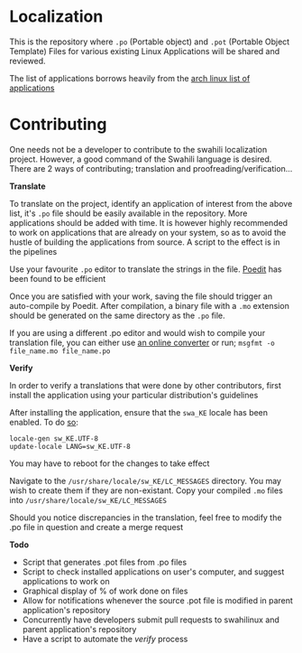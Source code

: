 # Localization
This is the repository where `.po` (Portable object) and `.pot` (Portable Object Template) Files for various existing Linux Applications will be shared and reviewed.

The list of applications borrows heavily from the [arch linux list of applications](https://wiki.archlinux.org/index.php/List_of_applications)

# Contributing
One needs not be a developer to contribute to the swahili localization project. However, a good command of the Swahili language is desired. There are 2 ways of contributing; translation and proofreading/verification...

**Translate**

To translate on the project, identify an application of interest from the above list, it's `.po` file should be easily available in the repository. More applications should be added with time. It is however highly recommended to work on applications that are already on your system, so as to avoid the hustle of building the applications from source. A script to the effect is in the pipelines

Use your favourite `.po` editor to translate the strings in the file. [Poedit](https://poedit.net/) has been found to be efficient

Once you are satisfied with your work, saving the file should trigger an auto-compile by Poedit. After compilation, a binary file with a `.mo` extension should be generated on the same directory as the `.po` file.

If you are using a different .po editor and would wish to compile your translation file, you can either use [an online converter](https://po2mo.net/) or run;
`msgfmt -o file_name.mo file_name.po`

**Verify**

In order to verify a translations that were done by other contributors, first install the application using your particular distribution's guidelines

After installing the application, ensure that the `swa_KE` locale has been enabled. To do [so](https://www.thomas-krenn.com/en/wiki/Configure_Locales_in_Ubuntu):
```
locale-gen sw_KE.UTF-8
update-locale LANG=sw_KE.UTF-8
```
You may have to reboot for the changes to take effect

Navigate to the `/usr/share/locale/sw_KE/LC_MESSAGES` directory. You may wish to create them if they are non-existant.
Copy your compiled `.mo` files into `/usr/share/locale/sw_KE/LC_MESSAGES`

Should you notice discrepancies in the translation, feel free to modify the .po file in question and create a merge request

**Todo**

- Script that generates .pot files from .po files
- Script to check installed applications on user's computer, and suggest applications to work on
- Graphical display of % of work done on files
- Allow for notifications whenever the source .pot file is modified in parent application's repository
- Concurrently have developers submit pull requests to swahilinux and parent application's repository
- Have a script to automate the _verify_ process
